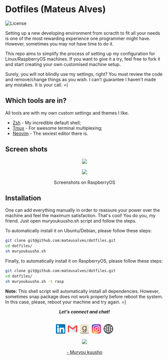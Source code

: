 # Dotfiles (Mateus Alves)
<p align="left">
  <img alt="License" src="https://img.shields.io/static/v1?label=license&message=MIT&color=50fa7b&labelColor=0A1033">
</p>
Setting up a new developing environment from scracth to fit all your needs is one of the most rewarding experience one programmer might have. However, sometimes you may not have time to do it.

This repo aims to simplify the process of setting up my configuration for Linux/RaspberryOS machines. If you want to give it a try, feel free to fork it and start creating your own customised machine setup.  

Surely, you will not blindly use my settings, right? You must review the code and remove/change things as you wish. I can't guarantee I haven't made any mistakes. It is your call. =)

## Which tools are in?
All tools are with my own custom settings and themes I like. 

- [Zsh](https://ohmyz.sh/) - My incredible default shell;
- [Tmux](https://github.com/tmux/tmux/wiki) - For awesome terminal multiplexing;
- [Neovim](https://neovim.io/) - The sexiest editor there is.

## Screen shots
<p align="center">
  <img src="./img/zshandtmux.png" width="738">
</p>


<p align="center">
<img src="./img/nvim.png" width="738">
</p>

<p align="center">
Screenshots on RaspberryOS
</p>

## Installation

One can add everything manually in order to reassure your power over the machine and feel the maximum satisfaction. That's cool! You do you, my friend. Just open muryoukuusho.sh script and follow the steps.


To automatically install it on Ubuntu/Debian, please follow these steps:

```bash
git clone git@github.com:mateusalves/dotfiles.git
cd dotfiles/
sh muryoukuusho.sh
```

Finally, to automatically install it on RaspberryOS, please follow these steps:

```bash
git clone git@github.com:mateusalves/dotfiles.git
cd dotfiles/
sh muryoukuusho.sh -t rasp
```
**Note:** This shell script will automatically install all dependencies. However, sometimes snap package does not work properly before reboot the system. In this case, please, reboot your machine and try again. =] 



<p align="center">
  <i><b>Let's connect and chat!</b></i>
  <br><br>
  <p align="center">
    <a href="https://www.linkedin.com/in/mateusalvesdarocha/" alt="Linkedin"><img src="https://github.com/mateusalves/mateusalves/blob/main/assets/linkedin.svg" height="30" width="30"></a>&nbsp;
    <a href="mailto:mateus.alves.unb@gmail.com" alt="Email"><img src="https://github.com/mateusalves/mateusalves/blob/main/assets/gmail.svg" height="30" width="30"></a>&nbsp;
    <!-- <a href="" alt="Discord"><img src="https://github.com/mateusalves/mateusalves/blob/main/assets/discord.png" height="30" width="30"></a>&nbsp; -->
    <!-- <a href="" alt="Medium"><img src="https://github.com/mateusalves/mateusalves/blob/main/assets/medium.png" height="30" width="30"></a>&nbsp; -->
    <!-- <a href="" alt="Youtube"><img src="https://github.com/mateusalves/mateusalves/blob/main/assets/youtube.webp" height="30" width="30"></a>&nbsp; -->
    <a href="https://www.goodreads.com/user/show/47570418-mateus-alves" alt="GoodReads"><img src="https://github.com/mateusalves/mateusalves/blob/main/assets/goodreads.png" height="30" width="30"></a>&nbsp;
    <a href="https://www.instagram.com/_matt.alves/" alt="Instagram"><img src="https://github.com/mateusalves/mateusalves/blob/main/assets/instagram.svg.webp" height="30" width="30"></a>&nbsp;
    <a href="https://mateusalves.github.io/" alt="Portfolio"><img src="https://github.com/mateusalves/mateusalves/blob/main/assets/globe.svg.png" height="30" width="30"></a>
  </p>
    
</p>

<p align="center">
<img src="./img/satoru.gif" width="400">
</p>

<p align="center"><a href="https://jujutsu-kaisen.fandom.com/wiki/Unlimited_Void">- Muryou kuusho<a></p>
